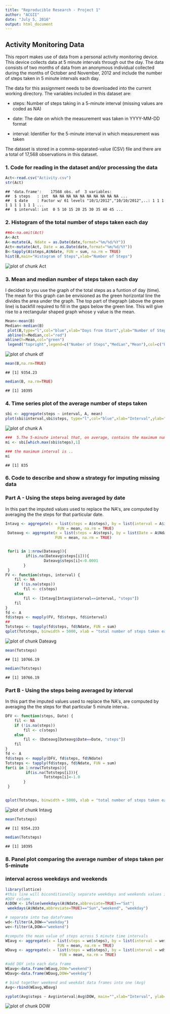 ```yaml
---
title: "Reproducible Research - Project 1"
author: "ACGII"
date: "July 5, 2016"
output: html_document
---
```




## Activity Monitoring Data
This report makes use of data from a personal activity monitoring device. This device collects data at 5 minute intervals through out the day. The data consists of two months of data from an anonymous individual collected during the months of October and November, 2012 and include the number of steps taken in 5 minute intervals each day.

The data for this assignment needs to be downloaded into the current working directory. The variables included in this dataset are:

-  steps: Number of steps taking in a 5-minute interval (missing values are coded as NA)

-  date: The date on which the measurement was taken in YYYY-MM-DD format

-  interval: Identifier for the 5-minute interval in which measurement was taken

The dataset is stored in a comma-separated-value (CSV) file and there are a total of 17,568 observations in this dataset.

### 1. Code for reading in the dataset and/or processing the data


```r
Act<-read.csv("Activity.csv")
str(Act)
```

```
## 'data.frame':	17568 obs. of  3 variables:
##  $ steps   : int  NA NA NA NA NA NA NA NA NA NA ...
##  $ date    : Factor w/ 61 levels "10/1/2012","10/10/2012",..: 1 1 1 1 1 1 1 1 1 1 ...
##  $ interval: int  0 5 10 15 20 25 30 35 40 45 ...
```

### 2. Histogram of the total number of steps taken each day



```r
##A<-na.omit(Act)
A<-Act
A<-mutate(A, Ndate = as.Date(date,format="%m/%d/%Y"))
Act<-mutate(Act, Date = as.Date(date,format="%m/%d/%Y"))
B<-tapply(A$steps,A$Ndate, FUN = sum, na.rm = TRUE)
hist(B,main="Histogram of Steps",xlab="Number of Steps")
```

![plot of chunk Act](figure/Act-1.png)

### 3. Mean and median number of steps taken each day
I decided to you use the graph of the total steps as a funtion of day (time).  The mean for this graph can be envisioned as the green horizontal line the divides the area under the graph.  The top part of thegraph (above the green line) is backfill required to fill in the gaps below the green line.  This will give rise to a rectangular shaped graph whose y value is the mean.

```r
Mean<-mean(B)
Median<-median(B)
 plot(B,type="l",col="blue",xlab="Days from Start",ylab="Number of Steps", main="Number of Steps as a Funtion of Time" )
 abline(h=Median,col="red")
abline(h=Mean,col="green")
 legend("topright",legend=c("Number of Steps","Median","Mean"),col=c("blue","red","green"), lty=1, cex=0.8)
```

![plot of chunk df](figure/df-1.png)

```r
mean(B,na.rm=TRUE)
```

```
## [1] 9354.23
```

```r
median(B, na.rm=TRUE)
```

```
## [1] 10395
```

### 4. Time series plot of the average number of steps taken


```r
sbi <- aggregate(steps ~ interval, A, mean)
plot(sbi$interval,sbi$steps, type="l",col="blue",xlab="Interval",ylab="Steps")
```

![plot of chunk A](figure/A-1.png)


```r
###  5.The 5-minute interval that, on average, contains the maximum number of steps
mi <- sbi[which.max(sbi$steps),1]

### the maximum interval is .. 
mi
```

```
## [1] 835
```


### 6.  Code to describe and show a strategy for imputing missing data
### Part A - Using the steps being averaged by date
In this part the imputed values used to replace the NA's, are computed by averaging the
the steps for that particular date.


```r
Intavg <- aggregate(x = list(steps = A$steps), by = list(interval = A$interval),
                       FUN = mean, na.rm = TRUE)
 Dateavg <- aggregate(x = list(steps = A$steps), by = list(Date = A$Ndate),
                      FUN = mean, na.rm = TRUE)	


 for(i in 1:nrow(Dateavg)){
         if(is.na(Dateavg$steps[i])){
                 Dateavg$steps[i]<-0.0001
        }
 }
FV <- function(steps, interval) {
    fil <- NA
    if (!is.na(steps))
        fil <- c(steps)
    else
        fil <- (Intavg[Intavg$interval==interval, "steps"])
    fil
}
fd <- A
fd$steps <- mapply(FV, fd$steps, fd$interval)
##
Totsteps <- tapply(fd$steps, fd$Ndate, FUN = sum)
qplot(Totsteps, binwidth = 5000, xlab = "total number of steps taken each day",ylab="Count (Averaged Across Time Interval)",colour=I("blue"))
```

![plot of chunk Dateavg](figure/Dateavg-1.png)

```r
mean(Totsteps)
```

```
## [1] 10766.19
```

```r
median(Totsteps)
```

```
## [1] 10766.19
```
### Part B - Using the steps being averaged by interval
In this part the imputed values used to replace the NA's, are computed by averaging the
the steps for that particular 5 minute interva..



```r
DFV <- function(steps, Date) {
    fil <- NA
    if (!is.na(steps))
        fil <- c(steps)
    else
        fil <- (Dateavg[Dateavg$Date==Date, "steps"])
    fil
}
fd <- A
fd$steps <- mapply(DFV, fd$steps, fd$Ndate)
Totsteps <- tapply(fd$steps, fd$Ndate, FUN = sum)
for(i in 1:nrow(Totsteps)){
         if(is.na(Totsteps[i])){
                 Totsteps[i]<-1.0
        }
 }


qplot(Totsteps, binwidth = 5000, xlab = "total number of steps taken each day",ylab="Count (Averaged Across Date)",colour=I("red"))
```

![plot of chunk Intavg](figure/Intavg-1.png)

```r
mean(Totsteps)
```

```
## [1] 9354.233
```

```r
median(Totsteps)
```

```
## [1] 10395
```
                     
                      
                     
### 8.  Panel plot comparing the average number of steps taken per 5-minute 
###     interval across weekdays and weekends


```r
library(lattice)
#this line will biconditionally separate weekdays and weekends values into the
#DOY column
A$DOW <- ifelse(weekdays(A$Ndate,abbreviate=TRUE)=="Sat"|
 weekdays(A$Ndate,abbreviate=TRUE)=="Sun","weekend", "weekday")

# separate into two dataframes
wd<-filter(A,DOW=="weekday")
we<-filter(A,DOW=="weekend")

#compute the mean value of steps across 5 minute time intervals
WEavg <- aggregate(x = list(steps = we$steps), by = list(interval = we$interval),
                       FUN = mean, na.rm = TRUE)
WDavg <- aggregate(x = list(steps = wd$steps), by = list(interval = wd$interval),
                        FUN = mean, na.rm = TRUE)

#add DOY into each data frame
WEavg<-data.frame(WEavg,DOW="weekend")
WDavg<-data.frame(WDavg,DOW="weekday")

# bind together weekend and weekdat data frames into one (Avg)
Avg<-rbind(WEavg,WDavg)

xyplot(Avg$steps ~ Avg$interval|Avg$DOW, main="",xlab="Interval", ylab="Number of Steps",layout=c(1,2), type="l")
```

![plot of chunk DOW](figure/DOW-1.png)




